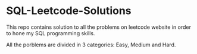# SQL-Leetcode-Solutions

This repo contains solution to all the problems on leetcode website in order to hone my SQL programming skills.

All the porblems are divided in 3 categories: Easy, Medium and Hard.
